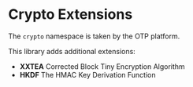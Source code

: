 # Crypto Extensions

The `crypto` namespace is taken by the OTP platform.

This library adds additional extensions:
- __XXTEA__ Corrected Block Tiny Encryption Algorithm
- __HKDF__ The HMAC Key Derivation Function
